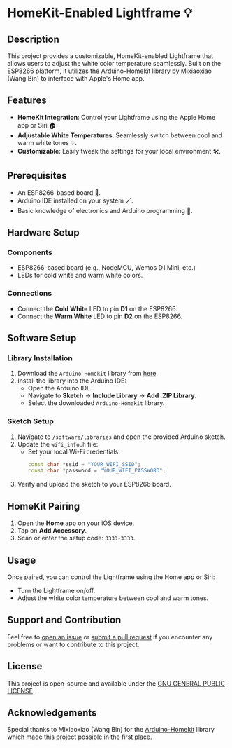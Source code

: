 # HomeKit-Enabled Lightframe 💡

## Description

This project provides a customizable, HomeKit-enabled Lightframe that allows users to adjust the white color temperature seamlessly. Built on the ESP8266 platform, it utilizes the Arduino-Homekit library by Mixiaoxiao (Wang Bin) to interface with Apple's Home app.

## Features

- **HomeKit Integration**: Control your Lightframe using the Apple Home app or Siri 🏠.
- **Adjustable White Temperatures**: Seamlessly switch between cool and warm white tones 💡.
- **Customizable**: Easily tweak the settings for your local environment 🛠.

## Prerequisites

- An ESP8266-based board 👾. 
- Arduino IDE installed on your system 🪄.
- Basic knowledge of electronics and Arduino programming 👀.

## Hardware Setup

### Components

- ESP8266-based board (e.g., NodeMCU, Wemos D1 Mini, etc.)
- LEDs for cold white and warm white colors.

### Connections

- Connect the **Cold White** LED to pin **D1** on the ESP8266.
- Connect the **Warm White** LED to pin **D2** on the ESP8266.

## Software Setup

### Library Installation

1. Download the `Arduino-Homekit` library from [here](/software/libraries/).
2. Install the library into the Arduino IDE:
   - Open the Arduino IDE.
   - Navigate to **Sketch** -> **Include Library** -> **Add .ZIP Library**.
   - Select the downloaded `Arduino-Homekit` library.

### Sketch Setup

1. Navigate to `/software/libraries` and open the provided Arduino sketch.
2. Update the `wifi_info.h` file:
   - Set your local Wi-Fi credentials:
     ```cpp
     const char *ssid = "YOUR_WIFI_SSID";
     const char *password = "YOUR_WIFI_PASSWORD";
     ```
3. Verify and upload the sketch to your ESP8266 board.

## HomeKit Pairing

1. Open the **Home** app on your iOS device.
2. Tap on **Add Accessory**.
3. Scan or enter the setup code: `3333-3333`.

## Usage

Once paired, you can control the Lightframe using the Home app or Siri:
- Turn the Lightframe on/off.
- Adjust the white color temperature between cool and warm tones.

## Support and Contribution

Feel free to [open an issue](/issues) or [submit a pull request](/pulls) if you encounter any problems or want to contribute to this project.

## License

This project is open-source and available under the [GNU GENERAL PUBLIC LICENSE](/LICENSE).

## Acknowledgements

Special thanks to Mixiaoxiao (Wang Bin) for the [Arduino-Homekit](https://github.com/Mixiaoxiao/Arduino-HomeKit-ESP8266) library which made this project possible in the first place.
